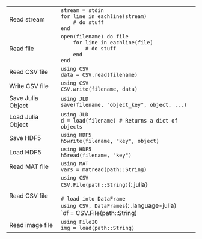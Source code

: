 |                   |                                                                                                                                                                              |
| ----------------- | ---------------------------------------------------------------------------------------------------------------------------------------------------------------------------- |
| Read stream       | `stream = stdin`<br>`for line in eachline(stream)`<br>`    # do stuff`<br>`end`                                                                                              |
| Read file         | `open(filename) do file`<br>`    for line in eachline(file)`<br>`        # do stuff`<br>`    end`<br>`end`                                                                   |
| Read CSV file     | `using CSV`<br>`data = CSV.read(filename)`                                                                                                                                   |
| Write CSV file    | `using CSV`<br>`CSV.write(filename, data)`                                                                                                                                   |
| Save Julia Object | `using JLD`<br>`save(filename, "object_key", object, ...)`                                                                                                                   |
| Load Julia Object | `using JLD`<br>`d = load(filename) # Returns a dict of objects`                                                                                                              |
| Save HDF5         | `using HDF5`<br>`h5write(filename, "key", object)`                                                                                                                           |
| Load HDF5         | `using HDF5`<br>`h5read(filename, "key")`                                                                                                                                    |
| Read MAT file     | `using MAT`<br>`vars = matread(path::String)`                                                                                                                                |
| Read CSV file     | `using CSV`<br>`CSV.File(path::String)`{:.julia}<br><br>`# load into DataFrame`<br>`using CSV, DataFrames`{: .language-julia}<br>`df = CSV.File(path::String) |> DataFrame!` |
| Read image file   | `using FileIO`<br>`img = load(path::String)`                                                                                                                                 |

